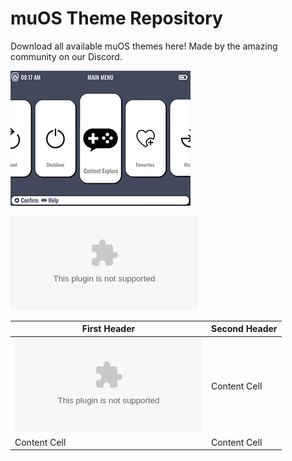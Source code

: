 # muOS Theme Repository

Download all available muOS themes here! Made by the amazing community on our Discord.

![GarstardOS](/preview/GarstardOS.png)

![GarstardOS Download](https://github.com/VagueParade/themes-testing/releases/download/2024-05-16_1528/GarstardOS.zip)


| First Header  | Second Header |
| ------------- | ------------- |
| ![GarstardOS Download](https://github.com/VagueParade/themes-testing/releases/download/2024-05-16_1528/GarstardOS.zip)  | Content Cell  |
| Content Cell  | Content Cell  |
